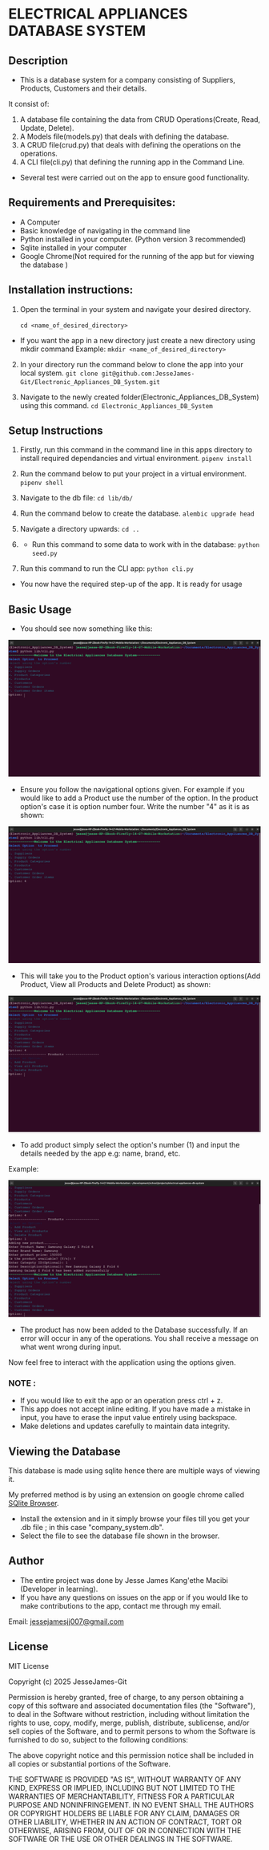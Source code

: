 # ELECTRICAL APPLIANCES DATABASE SYSTEM
## Description
- This is a database system for a company consisting of Suppliers, Products, Customers and their details.

It consist of:
1. A database file containing the data from CRUD Operations(Create, Read, Update, Delete).
2. A Models file(models.py) that deals with defining the database.
3. A CRUD file(crud.py) that deals with defining the operations on the operations.
4. A CLI file(cli.py) that defining the running app in the Command Line.

- Several test were carried out on the app to ensure good functionality.


## Requirements and Prerequisites:
- A Computer
- Basic knowledge of navigating in the command line
- Python installed in your computer. (Python version 3 recommended)
- Sqlite installed in your computer
- Google Chrome(Not required for the running of the app but for viewing the database )


## Installation instructions:
1. Open the terminal in your system and navigate your desired directory.

    ``` cd <name_of_desired_directory> ```

* If you want the app in a new directory just create a new directory using mkdir command
Example:
    ``` mkdir <name_of_desired_directory> ```

2. In your directory run the command below to clone the app into your local system.
    ``` git clone git@github.com:JesseJames-Git/Electronic_Appliances_DB_System.git ```

3. Navigate to the newly created folder(Electronic_Appliances_DB_System) using this command.
    ``` cd Electronic_Appliances_DB_System ```


## Setup Instructions
1. Firstly, run this command in the command line in this apps directory to install required dependancies and virtual environment.
    ``` pipenv install ```

2. Run the command below to put your project in a virtual environment.
    ``` pipenv shell ```

3. Navigate to the db file:
    ``` cd lib/db/ ```

3. Run the command below to create the database.
    ``` alembic upgrade head ```

4. Navigate a directory upwards:
    ``` cd .. ```

5. - Run this command to some data to work with in the database:
    ``` python seed.py ```

6. Run this command to run the CLI app:
    ``` python cli.py ```

- You now have the required step-up of the app. It is ready for usage


## Basic Usage
- You should see now something like this:

<img src = "Pictures/Start-up.png"/>

- Ensure you follow the navigational options given. For example if you would like to add a Product use the number of the option. In the product option's case it is option number four. Write the number "4" as it is as shown:

<img src = "Pictures/Selecting_option.png" />

- This will take you to the Product option's various interaction options(Add Product, View all Products and Delete Product) as shown:

<img src = "Pictures/Selected_option.png" />

- To add product simply select the option's number (1) and input the details needed by the app e.g: name, brand, etc.

Example:

<img src = "Pictures/Successful_Operation.png" />

- The product has now been added to the Database successfully. If an error will occur in any of the operations. You shall receive a message on what went wrong during input.

Now feel free to interact with the application using the options given.

### NOTE :
- If you would like to exit the app or an operation press ctrl + z.
- This app does not accept inline editing. If you have made a mistake in input, you have to erase the input value entirely using backspace.
- Make deletions and updates carefully to maintain data integrity.


## Viewing the Database
This database is made using sqlite hence there are multiple ways of viewing it.

My preferred method is by using an extension on google chrome called [SQlite Browser](https://chromewebstore.google.com/detail/sqlite-browser/iclckldkfemlnecocpphinnplnmijkol).
- Install the extension and in it simply browse your files till you get your .db file ; in this case "company_system.db".
- Select the file to see the database file shown in the browser.


## Author
- The entire project was done by Jesse James Kang'ethe Macibi (Developer in learning).
- If you have any questions on issues on the app or if you would like to make contributions to the app, contact me through my email.

Email: jessejamesjj007@gmail.com


## License
MIT License

Copyright (c) 2025 JesseJames-Git

Permission is hereby granted, free of charge, to any person obtaining a copy
of this software and associated documentation files (the "Software"), to deal
in the Software without restriction, including without limitation the rights
to use, copy, modify, merge, publish, distribute, sublicense, and/or sell
copies of the Software, and to permit persons to whom the Software is
furnished to do so, subject to the following conditions:

The above copyright notice and this permission notice shall be included in all
copies or substantial portions of the Software.

THE SOFTWARE IS PROVIDED "AS IS", WITHOUT WARRANTY OF ANY KIND, EXPRESS OR
IMPLIED, INCLUDING BUT NOT LIMITED TO THE WARRANTIES OF MERCHANTABILITY,
FITNESS FOR A PARTICULAR PURPOSE AND NONINFRINGEMENT. IN NO EVENT SHALL THE
AUTHORS OR COPYRIGHT HOLDERS BE LIABLE FOR ANY CLAIM, DAMAGES OR OTHER
LIABILITY, WHETHER IN AN ACTION OF CONTRACT, TORT OR OTHERWISE, ARISING FROM,
OUT OF OR IN CONNECTION WITH THE SOFTWARE OR THE USE OR OTHER DEALINGS IN THE
SOFTWARE.